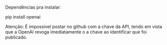 Dependências pra instalar:

pip install openai

Atenção: É impossível postar no github com a chave da API, tendo em vista que a OpenAI revoga imediatamente o a chave ao identificar que foi publicado.

